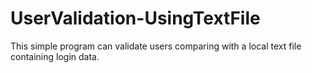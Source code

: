 # UserValidation-UsingTextFile
This simple program can validate users comparing with a local text file containing login data.
